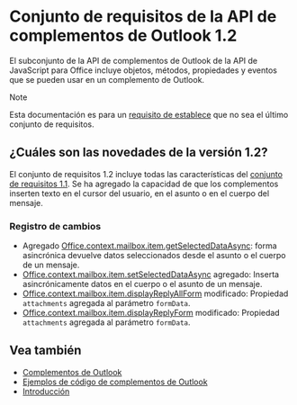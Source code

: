 # <a name="outlook-add-in-api-requirement-set-12"></a>Conjunto de requisitos de la API de complementos de Outlook 1.2

El subconjunto de la API de complementos de Outlook de la API de JavaScript para Office incluye objetos, métodos, propiedades y eventos que se pueden usar en un complemento de Outlook.

> [!NOTE]
> Esta documentación es para un [requisito de establece](/javascript/office/requirement-sets/outlook-api-requirement-sets) que no sea el último conjunto de requisitos. 

## <a name="whats-new-in-12"></a>¿Cuáles son las novedades de la versión 1.2?

El conjunto de requisitos 1.2 incluye todas las características del [conjunto de requisitos 1.1](../requirement-set-1.1/outlook-requirement-set-1.1.md). Se ha agregado la capacidad de que los complementos inserten texto en el cursor del usuario, en el asunto o en el cuerpo del mensaje.

### <a name="change-log"></a>Registro de cambios

- Agregado [Office.context.mailbox.item.getSelectedDataAsync](office.context.mailbox.item.md#getselecteddataasynccoerciontype-options-callback--string): forma asincrónica devuelve datos seleccionados desde el asunto o el cuerpo de un mensaje.
- [Office.context.mailbox.item.setSelectedDataAsync](office.context.mailbox.item.md#setselecteddataasyncdata-options-callback) agregado: Inserta asincrónicamente datos en el cuerpo o el asunto de un mensaje.
- [Office.context.mailbox.item.displayReplyAllForm](office.context.mailbox.item.md#displayreplyallformformdata) modificado: Propiedad `attachments` agregada al parámetro `formData`.
- [Office.context.mailbox.item.displayReplyForm](office.context.mailbox.item.md#displayreplyformformdata) modificado: Propiedad `attachments` agregada al parámetro `formData`.

## <a name="see-also"></a>Vea también

- [Complementos de Outlook](https://docs.microsoft.com/outlook/add-ins/)
- [Ejemplos de código de complementos de Outlook](https://developer.microsoft.com/outlook/gallery/?filterBy=Outlook,Samples,Add-ins)
- [Introducción](https://docs.microsoft.com/outlook/add-ins/quick-start)